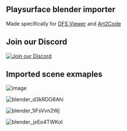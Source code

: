 ## Playsurface blender importer

Made specifically for [DFS Viewer](https://github.com/bigianb/engine-51) and [Art2Code](https://github.com/gabengaGamer/area51-pc/releases/tag/Art2Code)

## Join our Discord

[![Join our Discord](https://github.com/gabengaGamer/area51-pc/assets/54669564/bac6c8a8-2d95-4513-8943-c5c26bd09173)](https://discord.gg/7gGhFSjxsq)

## Imported scene exmaples

![image](https://github.com/user-attachments/assets/d4733374-fd46-4254-8575-e0151ecdf3a6)

![blender_d3kRDO8Ahi](https://github.com/user-attachments/assets/fa718987-88fa-4f0d-aeb4-98425191d065)

![blender_1iFsVvn2Wj](https://github.com/user-attachments/assets/ed329bed-9edd-431e-b6a2-165e97727a9f)

![blender_jxEo4TWKoI](https://github.com/user-attachments/assets/95dea632-0fa4-4e78-a763-e3f27df1ad01)
